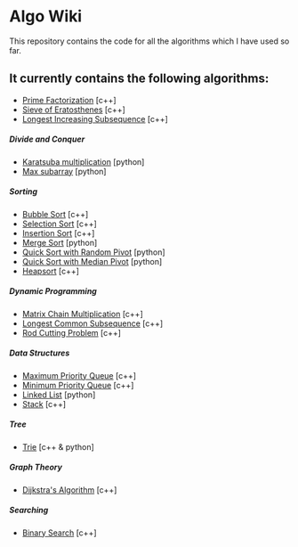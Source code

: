 # Algo Wiki
This repository contains the code for all the algorithms which I have used so far.


It currently contains the following algorithms:
------------------------------------------------------------

- [Prime Factorization](/prime_factorization.cpp) [c++]
- [Sieve of Eratosthenes](/sieve_of_eratosthenes.cpp) [c++]
- [Longest Increasing Subsequence](/longest_increasing_subsequence.cpp) [c++]


##### Divide and Conquer

- [Karatsuba multiplication](/Divide%20and%20Conquer/karatsuba_multiplication.py) [python]
- [Max subarray](/Divide%20and%20Conquer/maximum_subarray.py) [python]


##### Sorting

- [Bubble Sort](/Sorting/bubble_sort.cpp) [c++]
- [Selection Sort](/Sorting/selection_sort.cpp) [c++]
- [Insertion Sort](/Sorting/insertion_sort.cpp) [c++]
- [Merge Sort](/Sorting/merge_sort.py) [python]
- [Quick Sort with Random Pivot](/Sorting/quick_sort_with_random_pivot.py) [python]
- [Quick Sort with Median Pivot](/Sorting/quick_sort_with_median_pivot.py) [python]
- [Heapsort](/Sorting/heapsort.cpp) [c++]


##### Dynamic Programming

- [Matrix Chain Multiplication](/Dynamic%20Programming/matrix_chain_multiplication.cpp) [c++]
- [Longest Common Subsequence](/Dynamic%20Programming/longest_common_subsequence.cpp) [c++]
- [Rod Cutting Problem](/Dynamic%20Programming/rod_cutting.cpp) [c++]


##### Data Structures

- [Maximum Priority Queue](/Data%20Structures/maximum_priority_queue.cpp) [c++]
- [Minimum Priority Queue](/Data%20Structures/minimum_priority_queue.cpp) [c++]
- [Linked List](/Data%20Structures/linked_list.py) [python]
- [Stack](/Data%20Structures/stack.cpp) [c++]


##### Tree

- [Trie](/Data%20Structures/trie/) [c++ & python]


##### Graph Theory

- [Dijkstra's Algorithm](/Graph%20Theory/dijkstra.cpp) [c++]


##### Searching

- [Binary Search](/Searching/binary_search.cpp) [c++]
